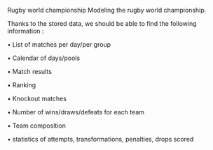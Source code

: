 Rugby world championship
Modeling the rugby world championship.

Thanks to the stored data, we should be able to find the following information :

• List of matches per day/per group

• Calendar of days/pools

• Match results

• Ranking

• Knockout matches

• Number of wins/draws/defeats for each team

• Team composition

• statistics of attempts, transformations, penalties, drops scored
